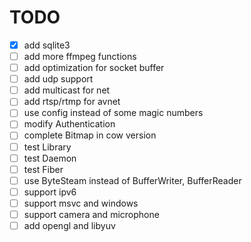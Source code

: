 # TODO
 - [x] add sqlite3
 - [ ] add more ffmpeg functions
 - [ ] add optimization for socket buffer
 - [ ] add udp support
 - [ ] add multicast for net
 - [ ] add rtsp/rtmp for avnet
 - [ ] use config instead of some magic numbers
 - [ ] modify Authentication
 - [ ] complete Bitmap in cow version
 - [ ] test Library
 - [ ] test Daemon
 - [ ] test Fiber
 - [ ] use ByteSteam instead of BufferWriter, BufferReader
 - [ ] support ipv6
 - [ ] support msvc and windows
 - [ ] support camera and microphone
 - [ ] add opengl and libyuv
